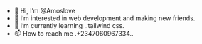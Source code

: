 - 👋 Hi, I’m @Amoslove
- 👀 I’m interested in web development and making new friends.
- 🌱 I’m currently learning ..tailwind css.
- 📫 How to reach me .+2347060967334..

<!---
Amoslove/Amoslove is a ✨ special ✨ repository because its `README.md` (this file) appears on your GitHub profile.
You can click the Preview link to take a look at your changes.
--->
